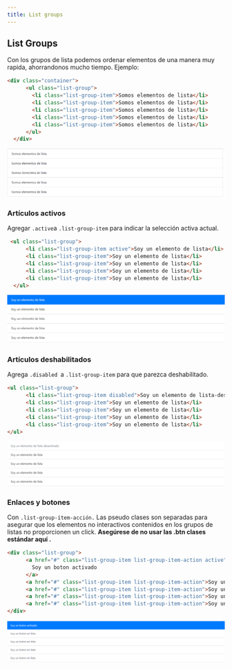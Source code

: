 ```yaml
---
title: List groups
---
```


## List Groups
Con los grupos de lista podemos ordenar elementos de una manera muy rapida, ahorrandonos mucho tiempo.
Ejemplo:
```html
<div class="container">
      <ul class="list-group">
        <li class="list-group-item">Somos elementos de lista</li>
        <li class="list-group-item">Somos elementos de lista</li>
        <li class="list-group-item">Somos elementos de lista</li>
        <li class="list-group-item">Somos elementos de lista</li>
        <li class="list-group-item">Somos elementos de lista</li>
      </ul>
  </div> 
```
![](./../../img/lista-1.png)
### Artículos activos
Agregar ``.active``a ``.list-group-item`` para indicar la selección activa actual.
```html
 <ul class="list-group">
      <li class="list-group-item active">Soy un elemento de lista</li>
      <li class="list-group-item">Soy un elemento de lista</li>
      <li class="list-group-item">Soy un elemento de lista</li>
      <li class="list-group-item">Soy un elemento de lista</li>
      <li class="list-group-item">Soy un elemento de lista</li>
  </ul>
```
![](../../img/lista-active.png)
### Artículos deshabilitados
Agrega ``.disabled ``a ``.list-group-item`` para que parezca deshabilitado.
```html
<ul class="list-group">
      <li class="list-group-item disabled">Soy un elemento de lista-desavtivado</li>
      <li class="list-group-item">Soy un elemento de lista</li>
      <li class="list-group-item">Soy un elemento de lista</li>
      <li class="list-group-item">Soy un elemento de lista</li>
      <li class="list-group-item">Soy un elemento de lista</li>
</ul>
```
![](../../img/list-des.png)

### Enlaces y botones
Con ``.list-group-ítem-acción.`` Las pseudo clases son separadas para asegurar que los elementos no interactivos contenidos en los grupos de listas no proporcionen un click.
**Asegúrese de no usar las .btn clases estándar aquí .**
```html
<div class="list-group">
      <a href="#" class="list-group-item list-group-item-action active">
        Soy un boton activado
      </a>
      <a href="#" class="list-group-item list-group-item-action">Soy un boton en lista</a>
      <a href="#" class="list-group-item list-group-item-action">Soy un boton en lista</a>
      <a href="#" class="list-group-item list-group-item-action">Soy un boton en lista</a>
      <a href="#" class="list-group-item list-group-item-action">Soy un boton en lista</a>
</div>
```
![](../../img/lista-but.png)
